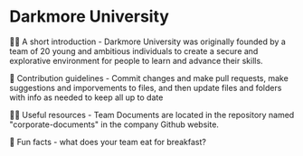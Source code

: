 # Darkmore University
🙋‍♀️ A short introduction - Darkmore University was originally founded by a team of 20 young and ambitious individuals to create a secure and explorative environment for people to learn and advance their skills.

🌈 Contribution guidelines - Commit changes and make pull requests, make suggestions and imporvements to files, and then update files and folders with info as needed to keep all up to date

👩‍💻 Useful resources - Team Documents are located in the repository named "corporate-documents" in the company Github website.

🍿 Fun facts - what does your team eat for breakfast?